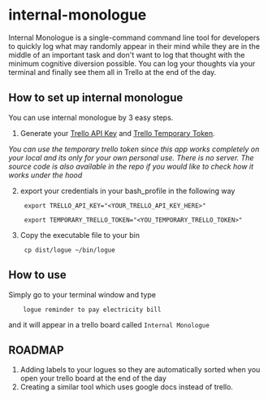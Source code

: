 # internal-monologue
Internal Monologue is a  single-command command line tool for developers to quickly log what may randomly appear in their mind while they are in the middle of an  important task and don't want to log that thought with the minimum cognitive diversion possible. You can log your thoughts via your terminal and finally see them all in Trello at the end of the day.


## How to set up internal monologue
You can use internal monologue by 3 easy steps.

1. Generate your [Trello API Key](https://trello.com/app-key) and [Trello Temporary Token](https://trello.com/1/authorize?expiration=never&scope=read,write,account&response_type=token&name=Server%20Token&key=efbd634e254c0250a96e4ac948616f12).

*You can use the temporary trello token since this app works completely on your local and its only for your own personal use. There is no server. The source code is also available in the repo if you would like to check how it works under the hood*

2. export your credentials in your bash_profile in the following way

		export TRELLO_API_KEY="<YOUR_TRELLO_API_KEY_HERE>"

		export TEMPORARY_TRELLO_TOKEN="<YOU_TEMPORARY_TRELLO_TOKEN>"


3. Copy the executable file to your bin

		cp dist/logue ~/bin/logue

## How to use

Simply go to your terminal window and type 

		logue reminder to pay electricity bill

and it will appear in a trello board called `Internal Monologue`

## ROADMAP

1. Adding labels to your logues so they are automatically sorted when you open your trello board at the end of the day
2. Creating a similar tool which uses google docs instead of trello.



